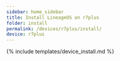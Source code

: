 ```yaml
---
sidebar: home_sidebar
title: Install LineageOS on r7plus
folder: install
permalink: /devices/r7plus/install/
device: r7plus
---
```

{% include templates/device_install.md %}
